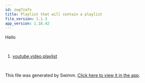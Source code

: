 ```yaml
---
id: zwg7za7x
title: Playlist that will contain a playlist
file_version: 1.1.3
app_version: 1.18.42
---
```


<!-- Intro - Do not remove this comment -->
Hello

<br/>

<!-- Steps - Do not remove this comment -->
1. [youtube video playlist](youtube-video-playlist.6zio9xvr.pl.sw.md)


<br/>

This file was generated by Swimm. [Click here to view it in the app](https://swimm-web-app.web.app/repos/Z2l0aHViJTNBJTNBY3NoYXJwLXNoYXVsLXRlc3QlM0ElM0Fzd2ltbWlv/playlists/zwg7za7x).

